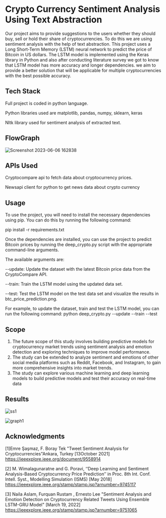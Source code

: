 
# Crypto Currency Sentiment Analysis Using Text Abstraction

Our project aims to provide suggestions to the users whether they should buy, sell or hold their share
of cryptocurrencies. To do this we are using sentiment analysis with the help of text abstraction. This project uses a Long Short-Term Memory (LSTM) neural network to predict the price of Bitcoin in US dollars. The LSTM model is implemented using the Keras library in Python and also after conducting literature survey we got to know that LSTM model has more accuracy and longer dependencies. we aim to provide a better solution that
will be applicable for multiple cryptocurrencies with the best possible accuracy.

## Tech Stack

Full project is coded in python language.

Python libraries used are matplotlib, pandas, numpy, sklearn, keras

Nltk library used for sentiment analysis of extracted text.

## FlowGraph 

![Screenshot 2023-06-06 162838](https://github.com/Patilsanika/Crypto_Sentiment_Analysis/assets/86789929/37d73b25-9ec2-4e94-9a8c-dccfdcade3db)

## APIs Used

Cryptocompare api to fetch data about cryptocurrency prices.

Newsapi client for python to get news data about crypto currency

## Usage

To use the project, you will need to install the necessary dependencies using pip. You can do this by running the following command:

pip install -r requirements.txt

Once the dependencies are installed, you can use the project to predict Bitcoin prices by running the deep_crypto.py script with the appropriate command-line arguments. 

The available arguments are:

--update: Update the dataset with the latest Bitcoin price data from the CryptoCompare API.

--train: Train the LSTM model using the updated data set.

--test: Test the LSTM model on the test data set and visualize the results in btc_price_prediction.png.

For example, to update the dataset, train and test the LSTM model, you can run the following command:
python deep_crypto.py --update --train --test

## Scope

1. The future scope of this study involves building predictive models for cryptocurrency
market trends using sentiment analysis and emotion detection and exploring techniques
to improve model performance.
2. The study can be extended to analyze sentiment and emotions of other social media
platforms such as Reddit, Facebook, and Instagram, to gain more comprehensive insights
into market trends.
3. The study can explore various machine learning and deep learning models to build
predictive models and test their accuracy on real-time data

## Results

![ss1](https://github.com/Patilsanika/Crypto_Sentiment_Analysis/assets/86789929/2aacf999-5c77-4c68-9a7f-d52da5c89a71)

![graph1](https://github.com/Patilsanika/Crypto_Sentiment_Analysis/assets/86789929/89b8035c-ec26-44c3-a498-ad2f8e829065)


## Acknowledgments

[1]Emre Şaşmaz, F. Boray Tek "Tweet Sentiment Analysis for Cryptocurrencies"Ankara, Turkey
[13October 2021] https://ieeexplore.ieee.org/document/9558914

[2] M. Wimalagunaratne and G. Poravi, ‘‘Deep Learning and Sentiment Analysis-Based Cryptocurrency
Price Prediction’’ in Proc. 8th Int. Conf. Intell. Syst., Modelling Simulation (ISMS) [May 2018]
https://ieeexplore.ieee.org/stamp/stamp.jsp?arnumber=9745117

[3] Naila Aslam, Furquan Rustam , Ernesto Lee "Sentiment Analysis and Emotion Detection on
Cryptocurrency Related Tweets Using Ensemble LSTM-GRU Model" [March 19, 2022]
https://ieeexplore.ieee.org/stamp/stamp.jsp?arnumber=9751065

